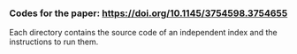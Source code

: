 ### Codes for the paper: https://doi.org/10.1145/3754598.3754655

Each directory contains the source code of an independent index and the instructions to run them.
